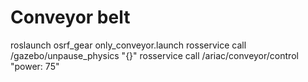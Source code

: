 # Conveyor belt

roslaunch osrf_gear only_conveyor.launch
rosservice call /gazebo/unpause_physics "{}"
rosservice call /ariac/conveyor/control "power: 75"
